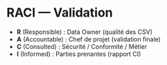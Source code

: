 # RACI — Validation

- **R** (Responsible) : Data Owner (qualité des CSV)
- **A** (Accountable) : Chef de projet (validation finale)
- **C** (Consulted) : Sécurité / Conformité / Métier
- **I** (Informed) : Parties prenantes (rapport CI)